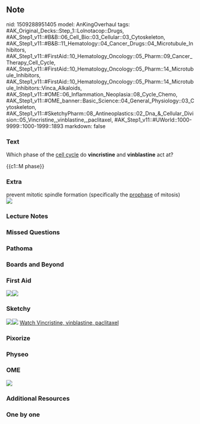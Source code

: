 ## Note
nid: 1509288951405
model: AnKingOverhaul
tags: #AK_Original_Decks::Step_1::Lolnotacop::Drugs, #AK_Step1_v11::#B&B::06_Cell_Bio::03_Cellular::03_Cytoskeleton, #AK_Step1_v11::#B&B::11_Hematology::04_Cancer_Drugs::04_Microtubule_Inhibitors, #AK_Step1_v11::#FirstAid::10_Hematology_Oncology::05_Pharm::09_Cancer_Therapy_Cell_Cycle, #AK_Step1_v11::#FirstAid::10_Hematology_Oncology::05_Pharm::14_Microtubule_Inhibitors, #AK_Step1_v11::#FirstAid::10_Hematology_Oncology::05_Pharm::14_Microtubule_Inhibitors::Vinca_Alkaloids, #AK_Step1_v11::#OME::06_Inflammation_Neoplasia::08_Cycle_Chemo, #AK_Step1_v11::#OME_banner::Basic_Science::04_General_Physiology::03_Cytoskeleton, #AK_Step1_v11::#SketchyPharm::08_Antineoplastics::02_Dna_&_Cellular_Division::05_Vincristine,_vinblastine,_paclitaxel, #AK_Step1_v11::#UWorld::1000-9999::1000-1999::1893
markdown: false

### Text
Which phase of the <u>cell cycle</u> do <b>vincristine</b> and
<b>vinblastine</b> act at?
<div>
  {{c1::M phase}}
</div>

### Extra
<div>
  prevent mitotic spindle formation (specifically the
  <u>prophase</u> of mitosis)
</div><img src="paste-6300717023727.jpg">

### Lecture Notes


### Missed Questions


### Pathoma


### Boards and Beyond


### First Aid
<img src="paste-207824877518851.jpg"><img src=
"paste-158763466096643.jpg">

### Sketchy
<img src="paste-381625024118785.jpg"><img src=
"paste-2d88aca14d4002a9c23f2294e9a6f6ac4bdce42c.png"> <a href=
"https://dashboard.sketchy.com/study/medical/courses/medical-pharmacology/units/medical-pharmacology-antineoplastics/videos/medical-pharmacology-antineoplastics-dna-and-cellular-division-vincristine-vinblastine-paclitaxel?utm_source=anki&utm_medium=partnership&utm_campaign=february_update&utm_content=medical">
Watch Vincristine, vinblastine, paclitaxel</a>

### Pixorize


### Physeo


### OME
<div class="ome-widget">
  <a href=
  "https://onlinemeded.org/spa/general-physiology/cytoskeleton/acquire?ref=anki">
  <img src="_OME_AnkiFlashcards_Lesson_4.png"></a>
</div>

### Additional Resources


### One by one

